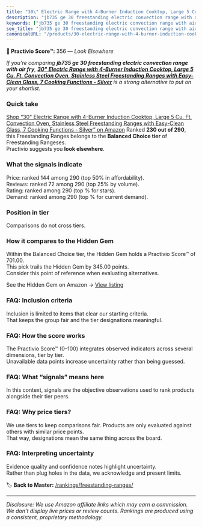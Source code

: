```yaml
---
title: "30\" Electric Range with 4-Burner Induction Cooktop, Large 5 Cu. Ft. Convection Oven, Stainless Steel Freestanding Ranges with Easy-Clean Glass‌, 7 Cooking Functions - Silver"
description: "jb735 ge 30 freestanding electric convection range with air fry: Data-driven ranking using the Practivio Score™. Positioned by quality, value, demand, findabil…"
keywords: ["jb735 ge 30 freestanding electric convection range with air fry"]
seo_title: "jb735 ge 30 freestanding electric convection range with air fry — Look Elsewhere (2025)"
canonicalURL: "/products/30-electric-range-with-4-burner-induction-cooktop-large-5-cu-ft-convection-oven-stainless-steel-freestanding-ranges-with-easy-clean-glass-7-cooking-functions-silver-B0DZ2MP9LS/"
---
```


**🚫 Practivio Score™:** 356 — _Look Elsewhere_


*If you're comparing **jb735 ge 30 freestanding electric convection range with air fry**, **[30" Electric Range with 4-Burner Induction Cooktop, Large 5 Cu. Ft. Convection Oven, Stainless Steel Freestanding Ranges with Easy-Clean Glass‌, 7 Cooking Functions - Silver](https://www.amazon.com/dp/B0DZ2MP9LS?tag=practivio-20)** is a strong alternative to put on your shortlist.*
### Quick take
[Shop “30" Electric Range with 4-Burner Induction Cooktop, Large 5 Cu. Ft. Convection Oven, Stainless Steel Freestanding Ranges with Easy-Clean Glass‌, 7 Cooking Functions - Silver” on Amazon](https://www.amazon.com/dp/B0DZ2MP9LS?tag=practivio-20)
Ranked **230 out of 290**, this Freestanding Ranges belongs to the **Balanced Choice tier** of Freestanding Rangeses.  
Practivio suggests you **look elsewhere**.

### What the signals indicate
Price: ranked 144 among 290 (top 50% in affordability).  
Reviews: ranked 72 among 290 (top 25% by volume).  
Rating: ranked  among 290 (top % for stars).  
Demand: ranked  among 290 (top % for current demand).

### Position in tier
Comparisons do not cross tiers.

### How it compares to the Hidden Gem
Within the Balanced Choice tier, the Hidden Gem holds a Practivio Score™ of 701.00.  
This pick trails the Hidden Gem by 345.00 points.  
Consider this point of reference when evaluating alternatives.  

See the Hidden Gem on Amazon → [View listing](https://www.amazon.com/dp/B07FWRTVYZ?tag=practivio-20)

### FAQ: Inclusion criteria
Inclusion is limited to items that clear our starting criteria.  
That keeps the group fair and the tier designations meaningful.

### FAQ: How the score works
The Practivio Score™ (0–100) integrates observed indicators across several dimensions, tier by tier.  
Unavailable data points increase uncertainty rather than being guessed.

### FAQ: What “signals” means here
In this context, signals are the objective observations used to rank products alongside their tier peers.

### FAQ: Why price tiers?
We use tiers to keep comparisons fair. Products are only evaluated against others with similar price points.  
That way, designations mean the same thing across the board.

### FAQ: Interpreting uncertainty
Evidence quality and confidence notes highlight uncertainty.  
Rather than plug holes in the data, we acknowledge and present limits.


🏷️ **Back to Master:** [/rankings/freestanding-ranges/](/rankings/freestanding-ranges/)

---
_Disclosure: We use Amazon affiliate links which may earn a commission. We don’t display live prices or review counts. Rankings are produced using a consistent, proprietary methodology._
